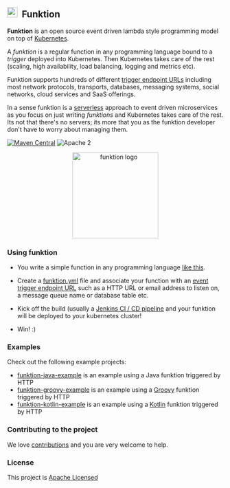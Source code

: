 ## <img src="https://raw.githubusercontent.com/fabric8io/funktion/master/docs/images/icon.png" width="24" height="24"/>&nbsp; Funktion

**Funktion** is an open source event driven lambda style programming model on top of [Kubernetes](http://kubernetes.io).

A _funktion_ is a regular function in any programming language bound to a _trigger_ deployed into Kubernetes. Then Kubernetes takes care of the rest (scaling, high availability, load balancing, logging and metrics etc).

Funktion supports hundreds of different [trigger endpoint URLs](http://camel.apache.org/components.html) including most network protocols, transports, databases, messaging systems, social networks, cloud services and SaaS offerings.

In a sense funktion is a [serverless](https://www.quora.com/What-is-Serverless-Computing) approach to event driven microservices as you focus on just writing _funktions_ and Kubernetes takes care of the rest. Its not that there's no servers; its more that you as the funktion developer don't have to worry about managing them.

[![Maven Central](https://maven-badges.herokuapp.com/maven-central/io.fabric8.funktion/funktion-runtime/badge.svg?style=flat-square)](https://maven-badges.herokuapp.com/maven-central/io.fabric8.funktion/funktion-runtime/) ![Apache 2](http://img.shields.io/badge/license-Apache%202-red.svg)

<p align="center">
  <a href="http://fabric8.io/">
  	<img src="https://raw.githubusercontent.com/fabric8io/funktion/master/docs/images/icon.png" alt="funktion logo" width="200" height="200"/>
  </a>
</p>


### Using funktion

* You write a simple function in any programming language [like this](https://github.com/fabric8io/funktion/blob/master/funktion-runtime/src/test/java/io/fabric8/funktion/sample/Main.java#L25-L27).

* Create a [funktion.yml](funktion-runtime/funktion.yml) file and associate your function with an [event trigger endpoint URL](http://camel.apache.org/components.html) such as a HTTP URL or email address to listen on, a message queue name or database table etc.

* Kick off the build (usually a [Jenkins CI / CD pipeline](http://fabric8.io/guide/cdelivery.html) and your funktion will be deployed to your kubernetes cluster!

* Win! :)


### Examples

Check out the following example projects:

* [funktion-java-example](https://github.com/fabric8-quickstarts/funktion-java-example) is an example using a Java funktion triggered by HTTP
* [funktion-groovy-example](https://github.com/fabric8-quickstarts/funktion-groovy-example) is an example using a [Groovy](http://www.groovy-lang.org/) funktion triggered by HTTP
* [funktion-kotlin-example](https://github.com/fabric8-quickstarts/funktion-kotlin-example) is an example using a [Kotlin](https://kotlinlang.org/) funktion triggered by HTTP

### Contributing to the project

We love [contributions](http://fabric8.io/contributing/index.html) and you are very welcome to help.

### License

This project is [Apache Licensed](license.txt)

